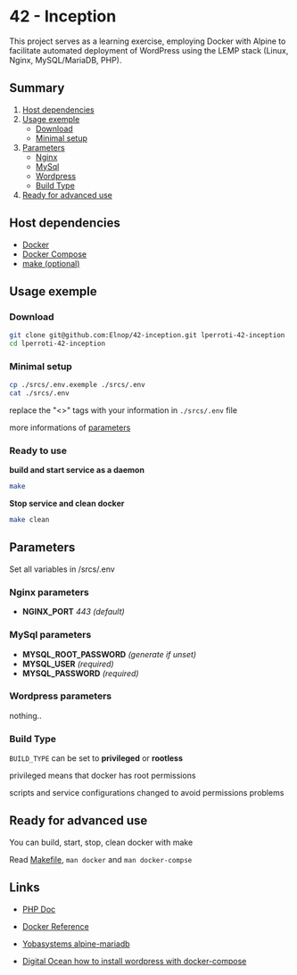 # 42 - Inception

This project serves as a learning exercise, employing Docker with Alpine to facilitate automated deployment of WordPress using the LEMP stack (Linux, Nginx, MySQL/MariaDB, PHP).

## Summary

1. [Host dependencies](#host-dependencies)
2. [Usage exemple](#usage-exemple)
	- [Download](#download)
	- [Minimal setup](minimal-setup)
3. [Parameters](#parameters)
	- [Nginx](#nginx-parameters)
	- [MySql](#mysql-parameters)
	- [Wordpress](#wordpress-parameters)
	- [Build Type](#build-type)
4. [Ready for advanced use](#ready-for-advanced-use)

## Host dependencies

- [Docker](https://docs.docker.com/get-docker/)
- [Docker Compose](https://docs.docker.com/compose/install/linux/#install-using-the-repository)
- [make (optional)](https://fr.wikipedia.org/wiki/Make)

## Usage exemple

### Download

```bash
git clone git@github.com:Elnop/42-inception.git lperroti-42-inception
cd lperroti-42-inception
```

### Minimal setup

```bash
cp ./srcs/.env.exemple ./srcs/.env
cat ./srcs/.env
```

replace the "<>" tags with your information in ``./srcs/.env`` file

more informations of [parameters](#parameters)

### Ready to use

**build and start service as a daemon**

```bash
make
```

**Stop service and clean docker**
```bash
make clean
```

## Parameters

Set all variables in /srcs/.env

### Nginx parameters

- **NGINX_PORT** *443 (default)*

### MySql parameters

- **MYSQL_ROOT_PASSWORD** *(generate if unset)*
- **MYSQL_USER** *(required)*
- **MYSQL_PASSWORD** *(required)*

### Wordpress parameters

nothing..

### Build Type

```BUILD_TYPE``` can be set to **privileged** or **rootless**

privileged means that docker has root permissions

scripts and service configurations changed to avoid permissions problems

## Ready for advanced use

You can build, start, stop, clean docker with make

Read [Makefile](./Makefile), ``man docker`` and ``man docker-compse``

## Links

- [PHP Doc](https://www.php.net/docs.php)

- [Docker Reference](https://docs.docker.com/reference/)

- [Yobasystems alpine-mariadb](https://github.com/yobasystems/alpine-mariadb)

- [Digital Ocean how to install wordpress with docker-compose](https://www.digitalocean.com/community/tutorials/how-to-install-wordpress-with-docker-compose#step-1-defining-the-web-server-configuration)